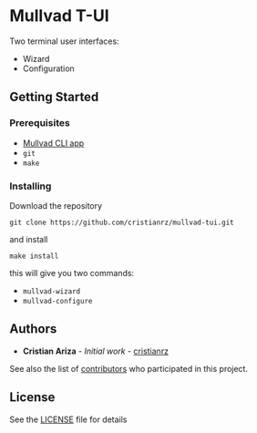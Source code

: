 # Mullvad T-UI

Two terminal user interfaces:

* Wizard
* Configuration

## Getting Started

### Prerequisites

* [Mullvad CLI app](https://mullvad.net/en/download/)
* `git`
* `make`

### Installing

Download the repository

```
git clone https://github.com/cristianrz/mullvad-tui.git
```

and install

```
make install
```

this will give you two commands:

* `mullvad-wizard`
* `mullvad-configure`

## Authors

* **Cristian Ariza** - *Initial work* - [cristianrz](https://github.com/cristianrz)

See also the list of [contributors](https://github.com/cristianrz/mullvad-tui/contributors) who participated in this project.

## License

See the [LICENSE](LICENSE) file for details

